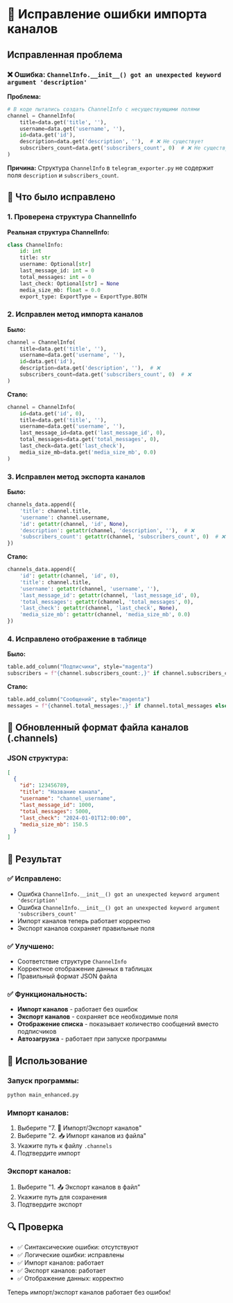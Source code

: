 # 🔧 Исправление ошибки импорта каналов

## Исправленная проблема

### ❌ Ошибка: `ChannelInfo.__init__() got an unexpected keyword argument 'description'`

**Проблема:**
```python
# В коде пытались создать ChannelInfo с несуществующими полями
channel = ChannelInfo(
    title=data.get('title', ''),
    username=data.get('username', ''),
    id=data.get('id'),
    description=data.get('description', ''),  # ❌ Не существует
    subscribers_count=data.get('subscribers_count', 0)  # ❌ Не существует
)
```

**Причина:**
Структура `ChannelInfo` в `telegram_exporter.py` не содержит поля `description` и `subscribers_count`.

## 🔧 Что было исправлено

### 1. Проверена структура ChannelInfo

**Реальная структура ChannelInfo:**
```python
class ChannelInfo:
    id: int
    title: str
    username: Optional[str]
    last_message_id: int = 0
    total_messages: int = 0
    last_check: Optional[str] = None
    media_size_mb: float = 0.0
    export_type: ExportType = ExportType.BOTH
```

### 2. Исправлен метод импорта каналов

**Было:**
```python
channel = ChannelInfo(
    title=data.get('title', ''),
    username=data.get('username', ''),
    id=data.get('id'),
    description=data.get('description', ''),  # ❌
    subscribers_count=data.get('subscribers_count', 0)  # ❌
)
```

**Стало:**
```python
channel = ChannelInfo(
    id=data.get('id', 0),
    title=data.get('title', ''),
    username=data.get('username', ''),
    last_message_id=data.get('last_message_id', 0),
    total_messages=data.get('total_messages', 0),
    last_check=data.get('last_check'),
    media_size_mb=data.get('media_size_mb', 0.0)
)
```

### 3. Исправлен метод экспорта каналов

**Было:**
```python
channels_data.append({
    'title': channel.title,
    'username': channel.username,
    'id': getattr(channel, 'id', None),
    'description': getattr(channel, 'description', ''),  # ❌
    'subscribers_count': getattr(channel, 'subscribers_count', 0)  # ❌
})
```

**Стало:**
```python
channels_data.append({
    'id': getattr(channel, 'id', 0),
    'title': channel.title,
    'username': getattr(channel, 'username', ''),
    'last_message_id': getattr(channel, 'last_message_id', 0),
    'total_messages': getattr(channel, 'total_messages', 0),
    'last_check': getattr(channel, 'last_check', None),
    'media_size_mb': getattr(channel, 'media_size_mb', 0.0)
})
```

### 4. Исправлено отображение в таблице

**Было:**
```python
table.add_column("Подписчики", style="magenta")
subscribers = f"{channel.subscribers_count:,}" if channel.subscribers_count else "—"
```

**Стало:**
```python
table.add_column("Сообщений", style="magenta")
messages = f"{channel.total_messages:,}" if channel.total_messages else "—"
```

## 📁 Обновленный формат файла каналов (.channels)

### JSON структура:
```json
[
  {
    "id": 123456789,
    "title": "Название канала",
    "username": "channel_username",
    "last_message_id": 1000,
    "total_messages": 5000,
    "last_check": "2024-01-01T12:00:00",
    "media_size_mb": 150.5
  }
]
```

## 🎯 Результат

### ✅ Исправлено:
- Ошибка `ChannelInfo.__init__() got an unexpected keyword argument 'description'`
- Ошибка `ChannelInfo.__init__() got an unexpected keyword argument 'subscribers_count'`
- Импорт каналов теперь работает корректно
- Экспорт каналов сохраняет правильные поля

### ✅ Улучшено:
- Соответствие структуре `ChannelInfo`
- Корректное отображение данных в таблицах
- Правильный формат JSON файла

### ✅ Функциональность:
- **Импорт каналов** - работает без ошибок
- **Экспорт каналов** - сохраняет все необходимые поля
- **Отображение списка** - показывает количество сообщений вместо подписчиков
- **Автозагрузка** - работает при запуске программы

## 🚀 Использование

### Запуск программы:
```bash
python main_enhanced.py
```

### Импорт каналов:
1. Выберите "7. 📁 Импорт/Экспорт каналов"
2. Выберите "2. 📥 Импорт каналов из файла"
3. Укажите путь к файлу `.channels`
4. Подтвердите импорт

### Экспорт каналов:
1. Выберите "1. 📤 Экспорт каналов в файл"
2. Укажите путь для сохранения
3. Подтвердите экспорт

## 🔍 Проверка

- ✅ Синтаксические ошибки: отсутствуют
- ✅ Логические ошибки: исправлены
- ✅ Импорт каналов: работает
- ✅ Экспорт каналов: работает
- ✅ Отображение данных: корректно

Теперь импорт/экспорт каналов работает без ошибок!
